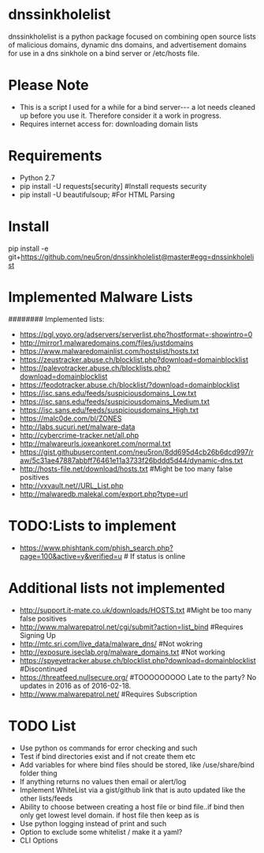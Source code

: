 dnssinkholelist
========
dnssinkholelist is a python package focused on combining open source lists of malicious domains, dynamic dns domains, and advertisement domains for use in a dns sinkhole on a bind server or /etc/hosts file.


Please Note
===========
* This is a script I used for a while for a bind server--- a lot needs cleaned up before you use it.
Therefore consider it a work in progress.
* Requires internet access for: downloading domain lists


Requirements
============
* Python 2.7
* pip install -U requests[security] #Install requests security
* pip install -U beautifulsoup; #For HTML Parsing


Install
=======
pip install -e git+https://github.com/neu5ron/dnssinkholelist@master#egg=dnssinkholelist


Implemented Malware Lists
==============
######## Implemented lists:
* https://pgl.yoyo.org/adservers/serverlist.php?hostformat=;showintro=0
* http://mirror1.malwaredomains.com/files/justdomains
* https://www.malwaredomainlist.com/hostslist/hosts.txt
* https://zeustracker.abuse.ch/blocklist.php?download=domainblocklist
* https://palevotracker.abuse.ch/blocklists.php?download=domainblocklist
* https://feodotracker.abuse.ch/blocklist/?download=domainblocklist
* https://isc.sans.edu/feeds/suspiciousdomains_Low.txt
* https://isc.sans.edu/feeds/suspiciousdomains_Medium.txt
* https://isc.sans.edu/feeds/suspiciousdomains_High.txt
* https://malc0de.com/bl/ZONES
* http://labs.sucuri.net/malware-data
* http://cybercrime-tracker.net/all.php
* http://malwareurls.joxeankoret.com/normal.txt
* https://gist.githubusercontent.com/neu5ron/8dd695d4cb26b6dcd997/raw/5c31ae47887abbff76461e11a3733f26bddd5d44/dynamic-dns.txt
* http://hosts-file.net/download/hosts.txt #Might be too many false positives
* http://vxvault.net//URL_List.php
* http://malwaredb.malekal.com/export.php?type=url


TODO:Lists to implement
==============
* https://www.phishtank.com/phish_search.php?page=100&active=y&verified=u  # If status is online


Additional lists not implemented
==============
* http://support.it-mate.co.uk/downloads/HOSTS.txt #Might be too many false positives
* http://www.malwarepatrol.net/cgi/submit?action=list_bind #Requires Signing Up
* http://mtc.sri.com/live_data/malware_dns/ #Not wokring
* http://exposure.iseclab.org/malware_domains.txt #Not working
* https://spyeyetracker.abuse.ch/blocklist.php?download=domainblocklist #Discontinued
* https://threatfeed.nullsecure.org/ #TOOOOOOOOO Late to the party? No updates in 2016 as of 2016-02-18.
* http://www.malwarepatrol.net/ #Requires Subscription


TODO List
==============
* Use python os commands for error checking and such
* Test if bind directories exist and if not create them etc
* Add variables for where bind files should be stored, like /use/share/bind folder thing
* If anything returns no values then email or alert/log
* Implement WhiteList via  a gist/github link that is auto updated like the other lists/feeds
* Ability to choose between creating a host file or bind file..if bind then only get lowest level domain. if host file then keep as is
* Use python logging instead of print and such
* Option to exclude some whitelist / make it a yaml?
* CLI Options
